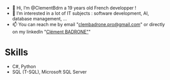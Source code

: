 - 👋 Hi, I’m @ClementBdrn a 19 years old French developper !
- 👀 I’m interested in a lot of IT subjects : software development, AI, database management, ...
- 📫 You can reach me by email "clembadrone.pro@gmail.com" or directly on my linkedIn "[Clément BADRONE"](https://www.linkedin.com/in/cl%C3%A9ment-badron)"

# Skills
  - C#, Python
  - SQL (T-SQL), Microsoft SQL Server
<!---
ClementBdrn/ClementBdrn is a ✨ special ✨ repository because its `README.md` (this file) appears on your GitHub profile.
You can click the Preview link to take a look at your changes.
--->
